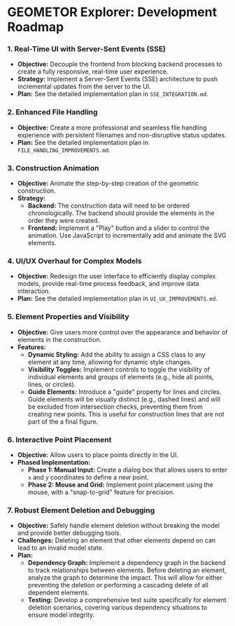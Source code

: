 # GEOMETOR Explorer: Development Roadmap

### 1. Real-Time UI with Server-Sent Events (SSE)

-   **Objective:** Decouple the frontend from blocking backend processes to create a fully responsive, real-time user experience.
-   **Strategy:** Implement a Server-Sent Events (SSE) architecture to push incremental updates from the server to the UI.
-   **Plan:** See the detailed implementation plan in `SSE_INTEGRATION.md`.

### 2. Enhanced File Handling

-   **Objective:** Create a more professional and seamless file handling experience with persistent filenames and non-disruptive status updates.
-   **Plan:** See the detailed implementation plan in `FILE_HANDLING_IMPROVEMENTS.md`.

### 3. Construction Animation

-   **Objective:** Animate the step-by-step creation of the geometric construction.
-   **Strategy:**
    -   **Backend:** The construction data will need to be ordered chronologically. The backend should provide the elements in the order they were created.
    -   **Frontend:** Implement a "Play" button and a slider to control the animation. Use JavaScript to incrementally add and animate the SVG elements.

### 4. UI/UX Overhaul for Complex Models

-   **Objective:** Redesign the user interface to efficiently display complex models, provide real-time process feedback, and improve data interaction.
-   **Plan:** See the detailed implementation plan in `UI_UX_IMPROVEMENTS.md`.

### 5. Element Properties and Visibility

-   **Objective:** Give users more control over the appearance and behavior of elements in the construction.
-   **Features:**
    -   **Dynamic Styling:** Add the ability to assign a CSS class to any element at any time, allowing for dynamic style changes.
    -   **Visibility Toggles:** Implement controls to toggle the visibility of individual elements and groups of elements (e.g., hide all points, lines, or circles).
    -   **Guide Elements:** Introduce a "guide" property for lines and circles. Guide elements will be visually distinct (e.g., dashed lines) and will be excluded from intersection checks, preventing them from creating new points. This is useful for construction lines that are not part of the a final figure.

### 6. Interactive Point Placement

-   **Objective:** Allow users to place points directly in the UI.
-   **Phased Implementation:**
    -   **Phase 1: Manual Input:** Create a dialog box that allows users to enter `x` and `y` coordinates to define a new point.
    -   **Phase 2: Mouse and Grid:** Implement point placement using the mouse, with a "snap-to-grid" feature for precision.

### 7. Robust Element Deletion and Debugging

-   **Objective:** Safely handle element deletion without breaking the model and provide better debugging tools.
-   **Challenges:** Deleting an element that other elements depend on can lead to an invalid model state.
-   **Plan:**
    -   **Dependency Graph:** Implement a dependency graph in the backend to track relationships between elements. Before deleting an element, analyze the graph to determine the impact. This will allow for either preventing the deletion or performing a cascading delete of all dependent elements.
    -   **Testing:** Develop a comprehensive test suite specifically for element deletion scenarios, covering various dependency situations to ensure model integrity.
